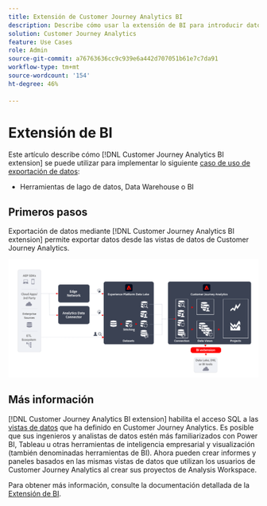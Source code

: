 ```yaml
---
title: Extensión de Customer Journey Analytics BI
description: Describe cómo usar la extensión de BI para introducir datos digitales en sus propias herramientas de BI o en el lago de datos para usarlos con conjuntos de datos adicionales.
solution: Customer Journey Analytics
feature: Use Cases
role: Admin
source-git-commit: a76763636cc9c939e6a442d707051b61e7c7da91
workflow-type: tm+mt
source-wordcount: '154'
ht-degree: 46%

---
```



# Extensión de BI

Este artículo describe cómo [!DNL Customer Journey Analytics BI extension] se puede utilizar para implementar lo siguiente [caso de uso de exportación de datos](overview.md):

- Herramientas de lago de datos, Data Warehouse o BI

## Primeros pasos

Exportación de datos mediante [!DNL Customer Journey Analytics BI extension] permite exportar datos desde las vistas de datos de Customer Journey Analytics.

![Extensión de BI](../assets/bi-extension.svg)

## Más información

[!DNL Customer Journey Analytics BI extension] habilita el acceso SQL a las [vistas de datos](/help/data-views/data-views.md) que ha definido en Customer Journey Analytics. Es posible que sus ingenieros y analistas de datos estén más familiarizados con Power BI, Tableau u otras herramientas de inteligencia empresarial y visualización (también denominadas herramientas de BI). Ahora pueden crear informes y paneles basados en las mismas vistas de datos que utilizan los usuarios de Customer Journey Analytics al crear sus proyectos de Analysis Workspace.

Para obtener más información, consulte la documentación detallada de la [Extensión de BI](../../data-views/bi-extension.md).
